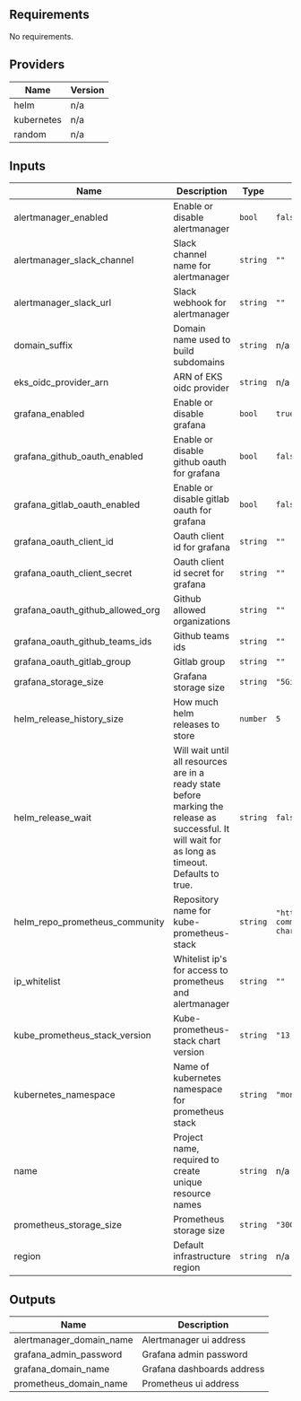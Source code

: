 ## Requirements

No requirements.

## Providers

| Name | Version |
|------|---------|
| helm | n/a |
| kubernetes | n/a |
| random | n/a |

## Inputs

| Name | Description | Type | Default | Required |
|------|-------------|------|---------|:--------:|
| alertmanager\_enabled | Enable or disable alertmanager | `bool` | `false` | no |
| alertmanager\_slack\_channel | Slack channel name for alertmanager | `string` | `""` | no |
| alertmanager\_slack\_url | Slack webhook for alertmanager | `string` | `""` | no |
| domain\_suffix | Domain name used to build subdomains | `string` | n/a | yes |
| eks\_oidc\_provider\_arn | ARN of EKS oidc provider | `string` | n/a | yes |
| grafana\_enabled | Enable or disable grafana | `bool` | `true` | no |
| grafana\_github\_oauth\_enabled | Enable or disable github oauth for grafana | `bool` | `false` | no |
| grafana\_gitlab\_oauth\_enabled | Enable or disable gitlab oauth for grafana | `bool` | `false` | no |
| grafana\_oauth\_client\_id | Oauth client id for grafana | `string` | `""` | no |
| grafana\_oauth\_client\_secret | Oauth client id secret for grafana | `string` | `""` | no |
| grafana\_oauth\_github\_allowed\_org | Github allowed organizations | `string` | `""` | no |
| grafana\_oauth\_github\_teams\_ids | Github teams ids | `string` | `""` | no |
| grafana\_oauth\_gitlab\_group | Gitlab group | `string` | `""` | no |
| grafana\_storage\_size | Grafana storage size | `string` | `"5Gi"` | no |
| helm\_release\_history\_size | How much helm releases to store | `number` | `5` | no |
| helm\_release\_wait | Will wait until all resources are in a ready state before marking the release as successful. It will wait for as long as timeout. Defaults to true. | `string` | `false` | no |
| helm\_repo\_prometheus\_community | Repository name for kube-prometheus-stack | `string` | `"https://prometheus-community.github.io/helm-charts"` | no |
| ip\_whitelist | Whitelist ip's for access to prometheus and alertmanager | `string` | `""` | no |
| kube\_prometheus\_stack\_version | Kube-prometheus-stack chart version | `string` | `"13.12.0"` | no |
| kubernetes\_namespace | Name of kubernetes namespace for prometheus stack | `string` | `"monitoring"` | no |
| name | Project name, required to create unique resource names | `string` | n/a | yes |
| prometheus\_storage\_size | Prometheus storage size | `string` | `"30Gi"` | no |
| region | Default infrastructure region | `string` | n/a | yes |

## Outputs

| Name | Description |
|------|-------------|
| alertmanager\_domain\_name | Alertmanager ui address |
| grafana\_admin\_password | Grafana admin password |
| grafana\_domain\_name | Grafana dashboards address |
| prometheus\_domain\_name | Prometheus ui address |
